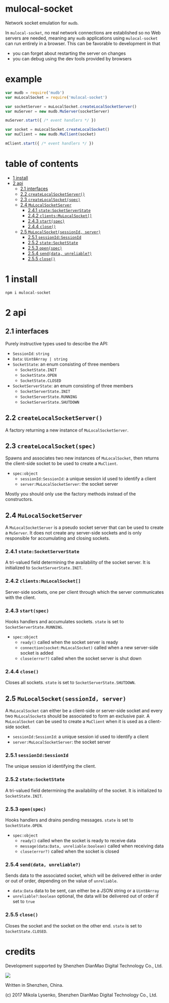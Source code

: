 # mulocal-socket
Network socket emulation for `mudb`.

In `mulocal-socket`, no real network connections are established so no Web servers are needed, meaning any `mudb` applications using `mulocal-socket` can run entirely in a browser.  This can be favorable to development in that

* you can forget about restarting the server on changes
* you can debug using the dev tools provided by browsers

# example

```javascript
var mudb = require('mudb')
var muLocalSocket = require('mulocal-socket')

var socketServer = muLocalSocket.createLocalSocketServer()
var muServer = new mudb.MuServer(socketServer)

muServer.start({ /* event handlers */ })

var socket = muLocalSocket.createLocalSocket()
var muClient = new mudb.MuClient(socket)

mClient.start({ /* event handlers */ })
```

# table of contents

   * [1 install](#section_1)
   * [2 api](#section_2)
      * [2.1 interfaces](#section_2.1)
      * [2.2 `createLocalSocketServer()`](#section_2.2)
      * [2.3 `createLocalSocket(spec)`](#section_2.3)
      * [2.4 `MuLocalSocketServer`](#section_2.4)
         * [2.4.1 `state:SocketServerState`](#section_2.4.1)
         * [2.4.2 `clients:MuLocalSocket[]`](#section_2.4.2)
         * [2.4.3 `start(spec)`](#section_2.4.3)
         * [2.4.4 `close()`](#section_2.4.4)
      * [2.5 `MuLocalSocket(sessionId, server)`](#section_2.5)
         * [2.5.1 `sessionId:SessionId`](#section_2.5.1)
         * [2.5.2 `state:SocketState`](#section_2.5.2)
         * [2.5.3 `open(spec)`](#section_2.5.3)
         * [2.5.4 `send(data, unreliable?)`](#section_2.5.4)
         * [2.5.5 `close()`](#section_2.5.5)

# <a name="section_1"></a> 1 install

```
npm i mulocal-socket
```

# <a name="section_2"></a> 2 api

## <a name="section_2.1"></a> 2.1 interfaces

Purely instructive types used to describe the API:
* `SessionId`: `string`
* `Data`: `Uint8Array | string`
* `SocketState`: an enum consisting of three members
    * `SocketState.INIT`
    * `SocketState.OPEN`
    * `SocketState.CLOSED`
* `SocketServerState`: an enum consisting of three members
    * `SocketServerState.INIT`
    * `SocketServerState.RUNNING`
    * `SocketServerState.SHUTDOWN`

## <a name="section_2.2"></a> 2.2 `createLocalSocketServer()`
A factory returning a new instance of `MuLocalSocketServer`.

## <a name="section_2.3"></a> 2.3 `createLocalSocket(spec)`
Spawns and associates two new instances of `MuLocalSocket`, then returns the client-side socket to be used to create a `MuClient`.

* `spec:object`
    * `sessionId:SessionId`: a unique session id used to identify a client
    * `server:MuLocalSocketServer`: the socket server

Mostly you should only use the factory methods instead of the constructors.

## <a name="section_2.4"></a> 2.4 `MuLocalSocketServer`
A `MuLocalSocketServer` is a pseudo socket server that can be used to create a `MuServer`.  It does not create any server-side sockets and is only responsible for accumulating and closing sockets.

### <a name="section_2.4.1"></a> 2.4.1 `state:SocketServerState`
A tri-valued field determining the availability of the socket server.  It is initialized to `SocketServerState.INIT`.

### <a name="section_2.4.2"></a> 2.4.2 `clients:MuLocalSocket[]`
Server-side sockets, one per client through which the server communicates with the client.

### <a name="section_2.4.3"></a> 2.4.3 `start(spec)`
Hooks handlers and accumulates sockets.  `state` is set to `SocketServerState.RUNNING`.

* `spec:object`
    * `ready()` called when the socket server is ready
    * `connection(socket:MuLocalSocket)` called when a new server-side socket is added
    * `close(error?)` called when the socket server is shut down

### <a name="section_2.4.4"></a> 2.4.4 `close()`
Closes all sockets.  `state` is set to `SocketServerState.SHUTDOWN`.

## <a name="section_2.5"></a> 2.5 `MuLocalSocket(sessionId, server)`
A `MuLocalSocket` can either be a client-side or server-side socket and every two `MuLocalSocket`s should be associated to form an exclusive pair.  A `MuLocalSocket` can be used to create a `MuClient` when it is used as a client-side socket.

* `sessionId:SessionId`: a unique session id used to identify a client
* `server:MuLocalSocketServer`: the socket server

### <a name="section_2.5.1"></a> 2.5.1 `sessionId:SessionId`
The unique session id identifying the client.

### <a name="section_2.5.2"></a> 2.5.2 `state:SocketState`
A tri-valued field determining the availability of the socket.  It is initialized to `SocketState.INIT`.

### <a name="section_2.5.3"></a> 2.5.3 `open(spec)`
Hooks handlers and drains pending messages.  `state` is set to `SocketState.OPEN`.

* `spec:object`
    * `ready()` called when the socket is ready to receive data
    * `message(data:Data, unreliable:boolean)` called when receiving data
    * `close(error?)` called when the socket is closed

### <a name="section_2.5.4"></a> 2.5.4 `send(data, unreliable?)`
Sends data to the associated socket, which will be delivered either in order or out of order, depending on the value of `unreliable`.

* `data:Data` data to be sent, can either be a JSON string or a `Uint8Array`
* `unreliable?:boolean` optional, the data will be delivered out of order if set to `true`

### <a name="section_2.5.5"></a> 2.5.5 `close()`
Closes the socket and the socket on the other end.  `state` is set to `SocketState.CLOSED`.

# credits
Development supported by Shenzhen DianMao Digital Technology Co., Ltd.

<img src="https://raw.githubusercontent.com/mikolalysenko/mudb/master/img/logo.png" />

Written in Shenzhen, China.

(c) 2017 Mikola Lysenko, Shenzhen DianMao Digital Technology Co., Ltd.


